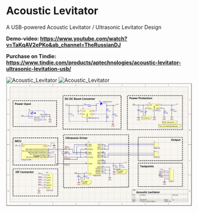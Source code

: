# Acoustic Levitator
A USB-powered Acoustic Levitator / Ultrasonic Levitator Design

**Demo-video: https://www.youtube.com/watch?v=TaKqAV2ePKo&ab_channel=TheRussianDJ**

**Purchase on Tindie: https://www.tindie.com/products/aptechnologies/acoustic-levitator-ultrasonic-levitation-usb/**

![Acoustic_Levitator](https://github.com/APTechnologies/Acoustic_Levitator/blob/master/Acoustic_Levitator%20IMG_1.jpg)
![Acoustic_Levitator](https://github.com/APTechnologies/Acoustic_Levitator/blob/master/Acoustic_Levitator%20IMG_2.jpg)
![Acoustic_Levitator](https://github.com/APTechnologies/Acoustic_Levitator/blob/master/Schematic.JPG)
